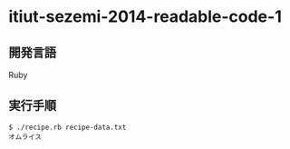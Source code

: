 itiut-sezemi-2014-readable-code-1
====

開発言語
----
Ruby

実行手順
----
```console
$ ./recipe.rb recipe-data.txt
オムライス
```
